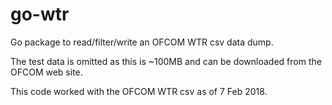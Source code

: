 # go-wtr

Go package to read/filter/write an OFCOM WTR csv data dump.

The test data is omitted as this is ~100MB and can be downloaded from the 
OFCOM web site.

This code worked with the OFCOM WTR csv as of 7 Feb 2018. 
